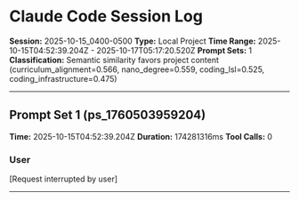 # Claude Code Session Log

**Session:** 2025-10-15_0400-0500
**Type:** Local Project
**Time Range:** 2025-10-15T04:52:39.204Z - 2025-10-17T05:17:20.520Z
**Prompt Sets:** 1
**Classification:** Semantic similarity favors project content (curriculum_alignment=0.566, nano_degree=0.559, coding_lsl=0.525, coding_infrastructure=0.475)

---

<a name="ps_1760503959204"></a>
## Prompt Set 1 (ps_1760503959204)

**Time:** 2025-10-15T04:52:39.204Z
**Duration:** 174281316ms
**Tool Calls:** 0

### User

[Request interrupted by user]

---

